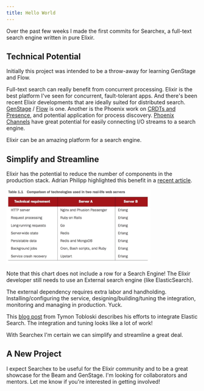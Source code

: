 ```yaml
---
title: Hello World
---
```


Over the past few weeks I made the first commits for Searchex, a full-text
search engine written in pure Elixir.  

## Technical Potential

Initially this project was intended to be a throw-away for learning GenStage
and Flow.  

Full-text search can really benefit from concurrent processing.  Elixir is the
best platform I've seen for concurrent, fault-tolerant apps.  And there's been
recent Elixir developments that are ideally suited for distributed search.
[GenStage](http://elixir-lang.org/blog/2016/07/14/announcing-genstage) /
[Flow](http://www.slideshare.net/Elixir-Meetup/experimentalflow-yurii-bodarev)
is one.  Another is the Phoenix work on [CRDTs and
Presence](https://dockyard.com/blog/2016/03/25/what-makes-phoenix-presence-special-sneak-peek),
and potential application for process discovery.  [Phoenix
Channels](http://www.phoenixframework.org/docs/channels) have great potential
for easily connecting I/O streams to a search engine.

Elixir can be an amazing platform for a search engine.

## Simplify and Streamline

Elixir has the potential to reduce the number of components in the production
stack.  Adrian Philipp highlighted this benefit in a [recent
article](http://adrian-philipp.com/post/why-elixir-has-great-potential).

<img src="/img/hello_world/stack.jpg" width="75%" alt="Erlang Technology Comparison">

Note that this chart does not include a row for a Search Engine!  The Elixir
developer still needs to use an External search engine (like ElasticSearch).  

The external dependency requires extra labor and handholding.
Installing/configuring the service, designing/building/tuning the integration,
monitoring and managing in production.  Yuck.

This [blog post](http://teamon.eu/2016/tuning-elixir-genstage-flow-pipeline-processing)
from Tymon Tobloski describes his efforts to integrate Elastic Search.  The
integration and tuning looks like a lot of work!

With Searchex I'm certain we can simplify and streamline a great deal.

## A New Project

I expect Searchex to be useful for the Elixir community and to be a great
showcase for the Beam and GenStage.  I'm looking for collaborators and mentors.
Let me know if you're interested in getting involved!

